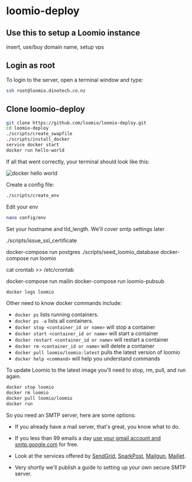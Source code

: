 # loomio-deploy
## Use this to setup a Loomio instance

insert, use/buy domain name, setup vps

## Login as root
To login to the server, open a terminal window and type:

```sh
ssh root@loomio.dinotech.co.nz
```

## Clone loomio-deploy

```sh
git clone https://github.com/loomio/loomio-deploy.git
cd loomio-deploy
./scripts/create_swapfile
./scripts/install_docker
service docker start
docker run hello-world
```

If all that went correctly, your terminal should look like this:

![docker hello world](docker_hello_world.png)

Create a config file:

```sh
./scripts/create_env
```

Edit your env

```sh
nano config/env
```

Set your hostname and tld_length. We'll cover smtp settings later


./scripts/issue_ssl_certificate

docker-compose run postgres
./scripts/seed_loomio_database
docker-compose run loomio

cat crontab >> /etc/crontab

docker-compose run mailin
docker-compose run loomio-pubsub

```sh
docker logs loomio
```

Other need to know docker commands include:
* `docker ps` lists running containers.
* `docker ps -a` lists all containers.
* `docker stop <container_id or name>` will stop a container
* `docker start <container_id or name>` will start a container
* `docker restart <container_id or name>` will restart a container
* `docker rm <container_id or name>` will delete a container
* `docker pull loomio/loomio:latest` pulls the latest version of loomio
* `docker help <command>` will help you understand commands

To update Loomio to the latest image you'll need to stop, rm, pull, and run again.

```sh
docker stop loomio
docker rm loomio
docker pull loomio/loomio
docker run
```


So you need an SMTP server, here are some options:

- If you already have a mail server, that's great, you know what to do.

- If you less than 99 emails a day [use your gmail account and smtp.google.com](https://www.digitalocean.com/community/tutorials/how-to-use-google-s-smtp-server) for free.

- Look at the services offered by [SendGrid](https://sendgrid.com/), [SparkPost](https://www.sparkpost.com/), [Mailgun](http://www.mailgun.com/), [Mailjet](https://www.mailjet.com/pricing).

- Very shortly we'll publish a guide to setting up your own secure SMTP server.
